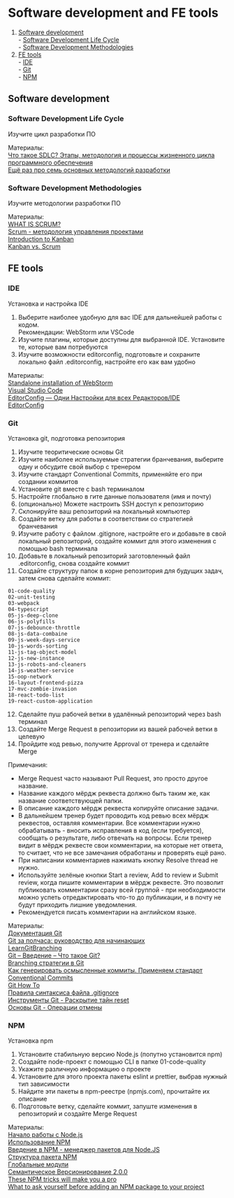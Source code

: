 # Software development and FE tools
  1. [Software development](https://github.com/i-bayanov/internal-courses/tree/master/00-software-development-and-fe-tools#software-development)  
    - [Software Development Life Cycle](https://github.com/i-bayanov/internal-courses/tree/master/00-software-development-and-fe-tools#software-development-life-cycle)  
    - [Software Development Methodologies](https://github.com/i-bayanov/internal-courses/tree/master/00-software-development-and-fe-tools#software-development-methodologies)  
  2. [FE tools](https://github.com/i-bayanov/internal-courses/tree/master/00-software-development-and-fe-tools#fe-tools)  
    - [IDE](https://github.com/i-bayanov/internal-courses/tree/master/00-software-development-and-fe-tools#ide)  
    - [Git](https://github.com/i-bayanov/internal-courses/tree/master/00-software-development-and-fe-tools#git)  
    - [NPM](https://github.com/i-bayanov/internal-courses/tree/master/00-software-development-and-fe-tools#npm)

## Software development
### Software Development Life Cycle

Изучите цикл разработки ПО

Материалы:  
[Что такое SDLC? Этапы, методология и процессы жизненного цикла программного обеспечения](https://habr.com/ru/company/dcmiran/blog/521718/)  
[Ещё раз про семь основных методологий разработки](https://habr.com/ru/company/edison/blog/269789/)

### Software Development Methodologies

Изучите методологии разработки ПО

Материалы:  
[WHAT IS SCRUM?](https://www.scrum.org/resources/what-is-scrum)  
[Scrum - методология управления проектами](https://unetway.com/tutorials/scrum)  
[Introduction to Kanban](https://www.planview.com/resources/guide/introduction-to-kanban/)  
[Kanban vs. Scrum](https://www.planview.com/resources/guide/introduction-to-kanban/kanban-vs-scrum/)  

## FE tools
### IDE

Установка и настройка IDE

1. Выберите наиболее удобную для вас IDE для дальнейшей работы с кодом.  
  Рекомендации: WebStorm или VSCode
2. Изучите плагины, которые доступны для выбранной IDE. Установите те, которые вам потребуются
3. Изучите возможности editorconfig, подготовьте и сохраните локально файл .editorconfig, настройте его как вам удобно

Материалы:  
[Standalone installation of WebStorm](https://www.jetbrains.com/help/webstorm/installation-guide.html#standalone)  
[Visual Studio Code](https://code.visualstudio.com/)  
[EditorConfig — Одни Настройки для всех Редакторов/IDE](https://habr.com/ru/post/220131/)  
[EditorConfig](https://editorconfig.org/)  

### Git

Установка git, подготовка репозитория

1. Изучите теоритические основы Git
2. Изучите наиболее используемые стратегии бранчевания, выберите одну и обсудите свой выбор с тренером
3. Изучите стандарт Conventional Commits, применяйте его при создании коммитов
4. Установите git вместе с bash терминалом
5. Настройте глобально в гите данные пользователя (имя и почту)
6. (опционально) Можете настроить SSH доступ к репозиторию
7. Склонируйте ваш репозиторий на локальный компьютер
8. Создайте ветку для работы в соответствии со стратегией бранчевания
9. Изучите работу с файлом .gitignore, настройте его и добавьте в свой локальный репозиторий, создайте коммит для этого изменения с помощью bash терминала
10. Добавьте в локальный репозиторий заготовленный файл .editorconfig, снова создайте коммит
11. Создайте структуру папок в корне репозитория для будущих задач, затем снова сделайте коммит:

```
01-code-quality
02-unit-testing
03-webpack
04-typescript
05-js-deep-clone
06-js-polyfills
07-js-debounce-throttle
08-js-data-combaine
09-js-week-days-service
10-js-words-sorting
11-js-tag-object-model
12-js-new-instance
13-js-robots-and-cleaners
14-js-weather-service
15-oop-network
16-layout-frontend-pizza
17-mvc-zombie-invasion
18-react-todo-list
19-react-custom-application
```
12. Сделайте пуш рабочей ветки в удалённый репозиторий через bash терминал
13. Создайте Merge Request в репозитории из вашей рабочей ветки в целевую
14. Пройдите код ревью, получите Approval от тренера и сделайте Merge

Примечания:
- Merge Request часто называют Pull Request, это просто другое название.
- Название каждого мёрдж реквеста должно быть таким же, как название соответствующей папки.
- В описание каждого мёрдж реквеста копируйте описание задачи.
- В дальнейшем тренер будет проводить код ревью всех мёрдж реквестов, оставляя комментарии. Все комментарии нужно обрабатывать - вносить исправления в код (если требуется), сообщать о результате, либо отвечать на вопросы. Если тренер видит в мёрдж реквесте свои комментарии, на которые нет ответа, то считает, что не все замечания обработаны и проверять ещё рано.
- При написании комментариев нажимать кнопку Resolve thread не нужно.
- Используйте зелёные кнопки Start a review, Add to review и Submit review, когда пишите комментарии в мёрдж реквесте. Это позволит публиковать комментарии сразу всей группой - при необходимости можно успеть отредактировать что-то до публикации, и в почту не будут приходить лишние уведомления.
- Рекомендуется писать комментарии на английском языке.

Материалы:  
[Документация Git](https://git-scm.com/book/ru/v2)  
[Git за полчаса: руководство для начинающих](https://proglib.io/p/git-for-half-an-hour)  
[LearnGitBranching](https://learngitbranching.js.org/)  
[Git – Введение – Что такое Git?](https://www.youtube.com/watch?v=W4hoc24K93E&list=PLDyvV36pndZFHXjXuwA_NywNrVQO0aQqb)  
[Branching стратегии в Git](https://bool.dev/blog/detail/git-branching-strategies)  
[Как генерировать осмысленные коммиты. Применяем стандарт Conventional Commits](https://habr.com/ru/company/yandex/blog/431432/)  
[Git How To](https://githowto.com/ru)  
[Правила синтаксиса файла .gitignore](https://support.rdb24.com/hc/ru/articles/115000463769-Правила-синтаксиса-файла-gitignore)  
[Инструменты Git - Раскрытие тайн reset](https://git-scm.com/book/ru/v2/Инструменты-Git-Раскрытие-тайн-reset)  
[Основы Git - Операции отмены](https://git-scm.com/book/ru/v2/Основы-Git-Операции-отмены)  

### NPM

Установка npm

1. Установите стабильную версию Node.js (попутно установится npm)
2. Создайте node-проект с помощью CLI в папке 01-code-quality
3. Укажите различную информацию о проекте
4. Установите для этого проекта пакеты eslint и prettier, выбрав нужный тип зависимости
5. Найдите эти пакеты в npm-реестре (npmjs.com), прочитайте их описание
6. Подготовьте ветку, сделайте коммит, запуште изменения в репозиторий и создайте Merge Request

Материалы:  
[Начало работы с Node.js](https://medium.com/devschacht/node-hero-chapter-1-239f7afeb1d1)  
[Использование NPM](https://medium.com/devschacht/node-hero-chapter-2-f04fec8182f0)  
[Введение в NPM - менеджер пакетов для Node.JS](https://learn.javascript.ru/screencast/nodejs#nodejs-npm-intro)  
[Структура пакета NPM](https://learn.javascript.ru/screencast/nodejs#nodejs-npm-package)  
[Глобальные модули](https://learn.javascript.ru/screencast/nodejs#nodejs-npm-global)  
[Семантическое Версионирование 2.0.0](https://semver.org/lang/ru/)  
[These NPM tricks will make you a pro](https://www.freecodecamp.org/news/10-npm-tricks-that-will-make-you-a-pro-a945982afb25/)  
[What to ask yourself before adding an NPM package to your project](https://www.freecodecamp.org/news/what-to-ask-yourself-before-adding-an-npm-package-to-your-project-6b92ba13070d/)

